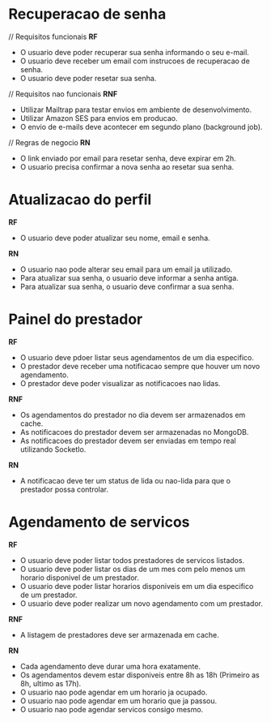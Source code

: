 # Recuperacao de senha

// Requisitos funcionais
**RF**

- O usuario deve poder recuperar sua senha informando o seu e-mail.
- O usuario deve receber um email com instrucoes de recuperacao de senha.
- O usuario deve poder resetar sua senha.

// Requisitos nao funcionais
**RNF**

- Utilizar Mailtrap para testar envios em ambiente de desenvolvimento.
- Utilizar Amazon SES para envios em producao.
- O envio de e-mails deve acontecer em segundo plano (background job).

// Regras de negocio
**RN**

- O link enviado por email para resetar senha, deve expirar em 2h.
- O usuario precisa confirmar a nova senha ao resetar sua senha.

# Atualizacao do perfil

**RF**

- O usuario deve poder atualizar seu nome, email e senha.

**RN**

- O usuario nao pode alterar seu email para um email ja utilizado.
- Para atualizar sua senha, o usuario deve informar a senha antiga.
- Para atualizar sua senha, o usuario deve confirmar a sua senha.

# Painel do prestador

**RF**

- O usuario deve pdoer listar seus agendamentos de um dia especifico.
- O prestador deve receber uma notificacao sempre que houver um novo agendamento.
- O prestador deve poder visualizar as notificacoes nao lidas.

**RNF**

- Os agendamentos do prestador no dia devem ser armazenados em cache.
- As notificacoes do prestador devem ser armazenadas no MongoDB.
- As notificacoes do prestador devem ser enviadas em tempo real utilizando SocketIo.

**RN**

- A notificacao deve ter um status de lida ou nao-lida para que o prestador possa controlar.

# Agendamento de servicos

**RF**

- O usuario deve poder listar todos prestadores de servicos listados.
- O usuario deve poder listar os dias de um mes com pelo menos um horario disponivel de um prestador.
- O usuario deve poder listar horarios disponiveis em um dia especifico de um prestador.
- O usuario deve poder realizar um novo agendamento com um prestador.

**RNF**

- A listagem de prestadores deve ser armazenada em cache.

**RN**

- Cada agendamento deve durar uma hora exatamente.
- Os agendamentos devem estar disponiveis entre 8h as 18h (Primeiro as 8h, ultimo as 17h).
- O usuario nao pode agendar em um horario ja ocupado.
- O usuario nao pode agendar em um horario que ja passou.
- O usuario nao pode agendar servicos consigo mesmo.